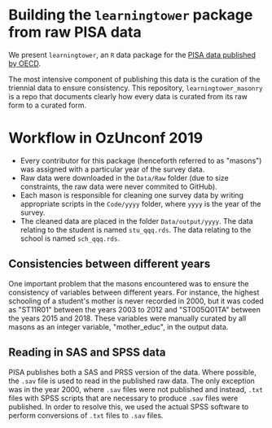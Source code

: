 # Building the `learningtower` package from raw PISA data

We present `learningtower`, an `R` data package for the [PISA data published by OECD](https://www.oecd.org/pisa/data/). 

The most intensive component of publishing this data is the curation of the triennial data to ensure consistency. This repository, `learningtower_masonry` is a repo that documents clearly how every data is curated from its raw form to a curated form. 


# Workflow in OzUnconf 2019

+ Every contributor for this package (henceforth referred to as "masons") was assigned with a particular year of the survey data. 
+ Raw data were downloaded in the `Data/Raw` folder (due to size constraints, the raw data were never commited to GitHub). 
+ Each mason is responsible for cleaning one survey data by writing appropriate scripts in the `Code/yyyy` folder, where `yyyy` is the year of the survey. 
+ The cleaned data are placed in the folder `Data/output/yyyy`. The data relating to the student is named `stu_qqq.rds`. The data relating to the school is named `sch_qqq.rds`.

## Consistencies between different years

One important problem that the masons encountered was to ensure the consistency of variables between different years. For instance, the highest schooling of a student's mother is never recorded in 2000, but it was coded as "ST11R01" between the years 2003 to 2012 and "ST005Q01TA" between the years 2015 and 2018. These variables were manually curated by all masons as an integer variable, "mother_educ", in the output data. 

## Reading in SAS and SPSS data

PISA publishes both a SAS and PRSS version of the data. Where possible, the `.sav` file is used to read in the published raw data. The only exception was in the year 2000, where `.sav` files were not published and instead, `.txt` files with SPSS scripts that are necessary to produce `.sav` files were published. In order to resolve this, we used the actual SPSS software to perform conversions of `.txt` files to `.sav` files. 